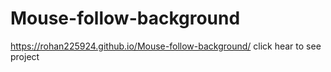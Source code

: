 # Mouse-follow-background


https://rohan225924.github.io/Mouse-follow-background/ click hear to see project 
